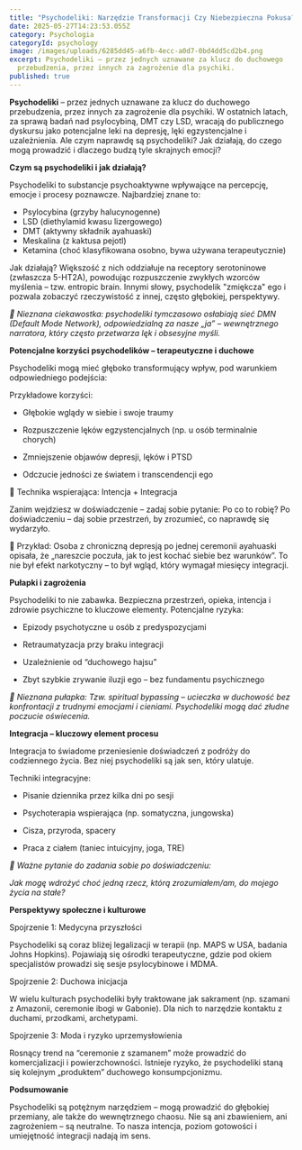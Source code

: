 ```yaml
---
title: "Psychodeliki: Narzędzie Transformacji Czy Niebezpieczna Pokusa?"
date: 2025-05-27T14:23:53.055Z
category: Psychologia
categoryId: psychology
image: /images/uploads/6285dd45-a6fb-4ecc-a0d7-0bd4dd5cd2b4.png
excerpt: Psychodeliki – przez jednych uznawane za klucz do duchowego
  przebudzenia, przez innych za zagrożenie dla psychiki.
published: true
---
```

**Psychodeliki** – przez jednych uznawane za klucz do duchowego przebudzenia, przez innych za zagrożenie dla psychiki. W ostatnich latach, za sprawą badań nad psylocybiną, DMT czy LSD, wracają do publicznego dyskursu jako potencjalne leki na depresję, lęki egzystencjalne i uzależnienia. Ale czym naprawdę są psychodeliki? Jak działają, do czego mogą prowadzić i dlaczego budzą tyle skrajnych emocji?

**Czym są psychodeliki i jak działają?**

Psychodeliki to substancje psychoaktywne wpływające na percepcję, emocje i procesy poznawcze. Najbardziej znane to:

* Psylocybina (grzyby halucynogenne)
* LSD (diethylamid kwasu lizergowego)
* DMT (aktywny składnik ayahuaski)
* Meskalina (z kaktusa pejotl)
* Ketamina (choć klasyfikowana osobno, bywa używana terapeutycznie)

Jak działają? Większość z nich oddziałuje na receptory serotoninowe (zwłaszcza 5-HT2A), powodując rozpuszczenie zwykłych wzorców myślenia – tzw. entropic brain. Innymi słowy, psychodelik "zmiękcza" ego i pozwala zobaczyć rzeczywistość z innej, często głębokiej, perspektywy.

*🧠 Nieznana ciekawostka: psychodeliki tymczasowo osłabiają sieć DMN (Default Mode Network), odpowiedzialną za nasze „ja” – wewnętrznego narratora, który często przetwarza lęk i obsesyjne myśli.*

**Potencjalne korzyści psychodelików – terapeutyczne i duchowe**

Psychodeliki mogą mieć głęboko transformujący wpływ, pod warunkiem odpowiedniego podejścia:

Przykładowe korzyści:

* Głębokie wglądy w siebie i swoje traumy

* Rozpuszczenie lęków egzystencjalnych (np. u osób terminalnie chorych)

* Zmniejszenie objawów depresji, lęków i PTSD

* Odczucie jedności ze światem i transcendencji ego

🧘 Technika wspierająca: Intencja + Integracja

Zanim wejdziesz w doświadczenie – zadaj sobie pytanie: Po co to robię? Po doświadczeniu – daj sobie przestrzeń, by zrozumieć, co naprawdę się wydarzyło.

📍 Przykład: Osoba z chroniczną depresją po jednej ceremonii ayahuaski opisała, że „nareszcie poczuła, jak to jest kochać siebie bez warunków”. To nie był efekt narkotyczny – to był wgląd, który wymagał miesięcy integracji.

**Pułapki i zagrożenia**

Psychodeliki to nie zabawka. Bezpieczna przestrzeń, opieka, intencja i zdrowie psychiczne to kluczowe elementy. Potencjalne ryzyka:

* Epizody psychotyczne u osób z predyspozycjami

* Retraumatyzacja przy braku integracji

* Uzależnienie od “duchowego hajsu”

* Zbyt szybkie zrywanie iluzji ego – bez fundamentu psychicznego

*🧨 Nieznana pułapka: Tzw. spiritual bypassing – ucieczka w duchowość bez konfrontacji z trudnymi emocjami i cieniami. Psychodeliki mogą dać złudne poczucie oświecenia.*

**Integracja – kluczowy element procesu**

Integracja to świadome przeniesienie doświadczeń z podróży do codziennego życia. Bez niej psychodeliki są jak sen, który ulatuje.

Techniki integracyjne:

* Pisanie dziennika przez kilka dni po sesji

* Psychoterapia wspierająca (np. somatyczna, jungowska)

* Cisza, przyroda, spacery

* Praca z ciałem (taniec intuicyjny, joga, TRE)

*🌱 Ważne pytanie do zadania sobie po doświadczeniu:*

*Jak mogę wdrożyć choć jedną rzecz, którą zrozumiałem/am, do mojego życia na stałe?*

**Perspektywy społeczne i kulturowe**

Spojrzenie 1: Medycyna przyszłości

Psychodeliki są coraz bliżej legalizacji w terapii (np. MAPS w USA, badania Johns Hopkins). Pojawiają się ośrodki terapeutyczne, gdzie pod okiem specjalistów prowadzi się sesje psylocybinowe i MDMA.

Spojrzenie 2: Duchowa inicjacja

W wielu kulturach psychodeliki były traktowane jak sakrament (np. szamani z Amazonii, ceremonie ibogi w Gabonie). Dla nich to narzędzie kontaktu z duchami, przodkami, archetypami.

Spojrzenie 3: Moda i ryzyko uprzemysłowienia

Rosnący trend na “ceremonie z szamanem” może prowadzić do komercjalizacji i powierzchowności. Istnieje ryzyko, że psychodeliki staną się kolejnym „produktem” duchowego konsumpcjonizmu.

**Podsumowanie**

Psychodeliki są potężnym narzędziem – mogą prowadzić do głębokiej przemiany, ale także do wewnętrznego chaosu. Nie są ani zbawieniem, ani zagrożeniem – są neutralne. To nasza intencja, poziom gotowości i umiejętność integracji nadają im sens.
